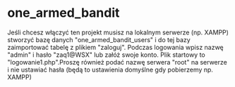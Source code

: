# one_armed_bandit
Jeśli chcesz włączyć ten projekt musisz na lokalnym serwerze (np. XAMPP) stworzyć bazę danych "one_armed_bandit_users" i do tej bazy zaimportować tabelę
z plikiem "zaloguj". Podczas logowania wpisz nazwę "admin" i hasło "zaq1@WSX" lub załóż swoje konto.
Plik startowy to "logowanie1.php".Proszę również podać nazwę serwera "root" na serwerze i nie ustawiać hasła (będą to ustawienia domyślne gdy pobierzemy np. XAMPP)
